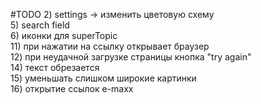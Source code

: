 #TODO
2) settings -> изменить цветовую схему<br>
5) search field <br>
6) иконки для superTopic <br>
11) при нажатии на ссылку открывает браузер <br>
12) при неудачной загрузке страницы кнопка "try again" <br>
14) текст обрезается <br>
15) уменьшать слишком широкие картинки <br>
16) открытие ссылок e-maxx
